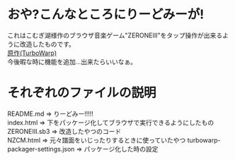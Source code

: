 # おや?こんなところにりーどみーが!
これはこむぎ湖様作のブラウザ音楽ゲーム"ZERONEIII"をタップ操作が出来るように改造したものです。  
[原作(TurboWarp)](https://turbowarp.org/388537072)  
今後暇な時に機能を追加...出来たらいいなぁ。
# それぞれのファイルの説明
README.md => りーどみー!!!!!  
index.html => 下をパッケージ化してブラウザで実行できるようにしたもの
ZERONEIII.sb3 => 改造したやつのコード  
NZCM.html => 元々譜面をいじったりするときに使っていたやつ
turbowarp-packager-settings.json => パッケージ化した時の設定
